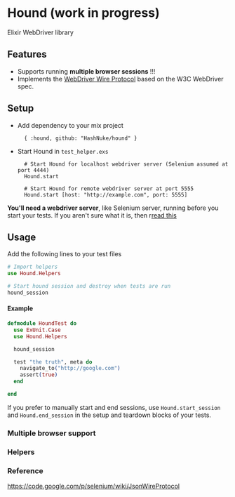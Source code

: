 # Hound (work in progress)

Elixir WebDriver library

## Features

* Supports running __multiple browser sessions__ !!!
* Implements the [WebDriver Wire Protocol](https://code.google.com/p/selenium/wiki/JsonWireProtocol) based on the W3C WebDriver spec.


## Setup

* Add dependency to your mix project

        { :hound, github: "HashNuke/hound" }

* Start Hound in `test_helper.exs`

        # Start Hound for localhost webdriver server (Selenium assumed at port 4444)
        Hound.start

        # Start Hound for remote webdriver server at port 5555
        Hound.start [host: "http://example.com", port: 5555]


__You'll need a webdriver server__, like Selenium server, running before you start your tests. If you aren't sure what it is, then r[read this](https://github.com/HashNuke/hound/wiki/Starting-a-webdriver-server)

## Usage

Add the following lines to your test files

```elixir
# Import helpers
use Hound.Helpers

# Start hound session and destroy when tests are run
hound_session
```

#### Example

```elixir
defmodule HoundTest do
  use ExUnit.Case
  use Hound.Helpers

  hound_session

  test "the truth", meta do
    navigate_to("http://google.com")
    assert(true)
  end

end
```

If you prefer to manually start and end sessions, use `Hound.start_session` and `Hound.end_session` in the setup and teardown blocks of your tests.


### Multiple browser support



### Helpers



### Reference

https://code.google.com/p/selenium/wiki/JsonWireProtocol
